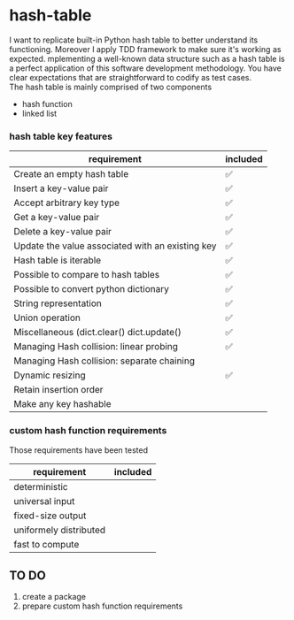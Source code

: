 # hash-table
I want to replicate built-in Python hash table to better understand its functioning. Moreover I apply TDD framework to make sure it's working as expected. mplementing a well-known data structure such as a hash table is a perfect application of this software development methodology. You have clear expectations that are straightforward to codify as test cases.  
The hash table is mainly comprised of two components
- hash function
- linked list

### hash table key features

| requirement                                      | included |  
|--------------------------------------------------|--------|
| Create an empty hash table                       | ✅      |
| Insert a key-value pair                          | ✅      | 
| Accept arbitrary key type                        | ✅      |
| Get a key-value pair                             | ✅      |
| Delete a key-value pair                          | ✅      |
| Update the value associated with an existing key | ✅      |
| Hash table is iterable                           | ✅      |
| Possible to compare to hash tables               | ✅      |
| Possible to convert python dictionary            | ✅      |
| String representation                            | ✅      |
| Union operation                                  | ✅      |
| Miscellaneous (dict.clear() dict.update()        | ✅      |
| Managing Hash collision: linear probing          | ✅      |
| Managing Hash collision: separate chaining       |        |
| Dynamic resizing                                 | ✅      |
| Retain insertion order                           |        |
| Make any key hashable                            |        |
### custom hash function requirements

Those requirements have been tested

| requirement             | included |  
|-------------------------|----------|
| deterministic           |          |
| universal input         |          | 
| fixed-size output       |          |
| uniformely distributed  |          |
| fast to compute         |          |




## TO DO

1. create a package
3. prepare custom hash function requirements